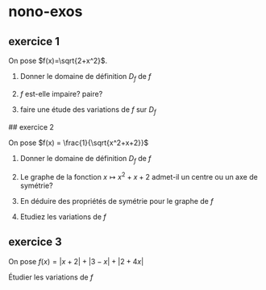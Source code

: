 # nono-exos

## exercice 1

On pose $f(x)=\sqrt{2+x^2}$.

1) Donner le domaine de définition $D_f$ de $f$

2) $f$ est-elle impaire? paire?

3) faire une étude des variations de $f$ sur $D_f$

## exercice 2

On pose $f(x) = \frac{1}{\sqrt{x^2+x+2}}$

1) Donner le domaine de définition $D_f$ de $f$

2) Le graphe de la fonction $x\mapsto {x^2+x+2}$ admet-il un centre ou un axe de symétrie?

3) En déduire des propriétés de symétrie pour le graphe de $f$

4) Etudiez les variations de $f$

## exercice 3

On pose $f(x) = |x+2| + |3-x| + |2+4x|$

Étudier les variations de $f$
